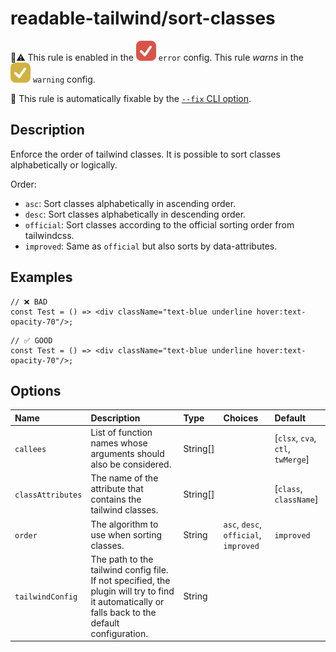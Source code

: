 # readable-tailwind/sort-classes

💼⚠️ This rule is enabled in the ![error](./assets/checkmark-error.svg) `error` config. This rule _warns_ in the ![warning](./assets/checkmark-warning.svg) `warning` config.

🔧 This rule is automatically fixable by the [`--fix` CLI option](https://eslint.org/docs/latest/user-guide/command-line-interface#--fix).

<!-- end auto-generated rule header -->

## Description

Enforce the order of tailwind classes. It is possible to sort classes alphabetically or logically.

Order:

- `asc`: Sort classes alphabetically in ascending order.
- `desc`: Sort classes alphabetically in descending order.
- `official`: Sort classes according to the official sorting order from tailwindcss.
- `improved`: Same as `official` but also sorts by data-attributes.

## Examples

```tsx
// ❌ BAD
const Test = () => <div className="text-blue underline hover:text-opacity-70"/>;
```

```tsx
// ✅ GOOD
const Test = () => <div className="text-blue underline hover:text-opacity-70"/>;
```

## Options

<!-- begin auto-generated rule options list -->

| Name              | Description                                                                                                                                      | Type     | Choices                               | Default                           |
| :---------------- | :----------------------------------------------------------------------------------------------------------------------------------------------- | :------- | :------------------------------------ | :-------------------------------- |
| `callees`         | List of function names whose arguments should also be considered.                                                                                | String[] |                                       | [`clsx`, `cva`, `ctl`, `twMerge`] |
| `classAttributes` | The name of the attribute that contains the tailwind classes.                                                                                    | String[] |                                       | [`class`, `className`]            |
| `order`           | The algorithm to use when sorting classes.                                                                                                       | String   | `asc`, `desc`, `official`, `improved` | `improved`                        |
| `tailwindConfig`  | The path to the tailwind config file. If not specified, the plugin will try to find it automatically or falls back to the default configuration. | String   |                                       |                                   |

<!-- end auto-generated rule options list -->
